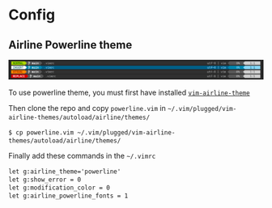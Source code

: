 # Config

## Airline Powerline theme 

![](airline-powerline-theme.png)

To use powerline theme, you must first have installed [```vim-airline-theme```](https://github.com/vim-airline/vim-airline)

Then clone the repo and copy ```powerline.vim``` in ```~/.vim/plugged/vim-airline-themes/autoload/airline/themes/```
```shell script
$ cp powerline.vim ~/.vim/plugged/vim-airline-themes/autoload/airline/themes/
```
Finally add these commands in the ```~/.vimrc```
```vim
let g:airline_theme='powerline'
let g:show_error = 0
let g:modification_color = 0
let g:airline_powerline_fonts = 1
```
